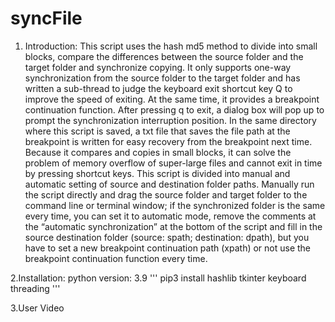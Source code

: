 # syncFile
1. Introduction: 
This script uses the hash md5 method to divide into small blocks, compare the differences between the source folder and the target folder and synchronize copying. It only supports one-way synchronization from the source folder to the target folder and has written a sub-thread to judge the keyboard exit shortcut key Q to improve the speed of exiting. At the same time, it provides a breakpoint continuation function. After pressing q to exit, a dialog box will pop up to prompt the synchronization interruption position. In the same directory where this script is saved, a txt file that saves the file path at the breakpoint is written for easy recovery from the breakpoint next time. Because it compares and copies in small blocks, it can solve the problem of memory overflow of super-large files and cannot exit in time by pressing shortcut keys. This script is divided into manual and automatic setting of source and destination folder paths. Manually run the script directly and drag the source folder and target folder to the command line or terminal window; if the synchronized folder is the same every time, you can set it to automatic mode, remove the comments at the “automatic synchronization” at the bottom of the script and fill in the source destination folder (source: spath; destination: dpath), but you have to set a new breakpoint continuation path (xpath) or not use the breakpoint continuation function every time.

2.Installation:
python version: 3.9
'''
pip3 install hashlib tkinter keyboard threading
'''

3.User Video
